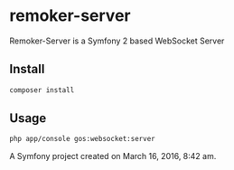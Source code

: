remoker-server
==============

Remoker-Server is a Symfony 2 based WebSocket Server

## Install

```bash
composer install
```

## Usage

```bash
php app/console gos:websocket:server
```

A Symfony project created on March 16, 2016, 8:42 am. 